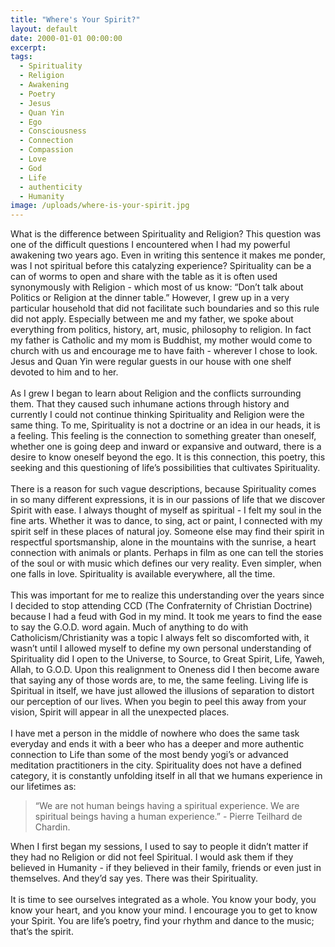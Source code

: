 ```yaml
---
title: "Where's Your Spirit?"
layout: default
date: 2000-01-01 00:00:00
excerpt:
tags:
  - Spirituality
  - Religion
  - Awakening
  - Poetry
  - Jesus
  - Quan Yin
  - Ego
  - Consciousness
  - Connection
  - Compassion
  - Love
  - God
  - Life
  - authenticity
  - Humanity
image: /uploads/where-is-your-spirit.jpg
---
```



What is the difference between Spirituality and Religion? This question was one of the difficult questions I encountered when I had my powerful awakening two years ago. Even in writing this sentence it makes me ponder, was I not spiritual before this catalyzing experience? Spirituality can be a can of worms to open and share with the table as it is often used synonymously with Religion - which most of us know: “Don’t talk about Politics or Religion at the dinner table.” However, I grew up in a very particular household that did not facilitate such boundaries and so this rule did not apply. Especially between me and my father, we spoke about everything from politics, history, art, music, philosophy to religion. In fact my father is Catholic and my mom is Buddhist, my mother would come to church with us and encourage me to have faith - wherever I chose to look. Jesus and Quan Yin were regular guests in our house with one shelf devoted to him and to her.
<br>
<br>As I grew I began to learn about Religion and the conflicts surrounding them. That they caused such inhumane actions through history and currently I could not continue thinking Spirituality and Religion were the same thing. To me, Spirituality is not a doctrine or an idea in our heads, it is a feeling. This feeling is the connection to something greater than oneself, whether one is going deep and inward or expansive and outward, there is a desire to know oneself beyond the ego. It is this connection, this poetry, this seeking and this questioning of life’s possibilities that cultivates Spirituality.
<br>
<br>There is a reason for such vague descriptions, because Spirituality comes in so many different expressions, it is in our passions of life that we discover Spirit with ease. I always thought of myself as spiritual - I felt my soul in the fine arts. Whether it was to dance, to sing, act or paint, I connected with my spirit self in these places of natural joy. Someone else may find their spirit in respectful sportsmanship, alone in the mountains with the sunrise, a heart connection with animals or plants. Perhaps in film as one can tell the stories of the soul or with music which defines our very reality. Even simpler, when one falls in love. Spirituality is available everywhere, all the time.
<br>
<br>This was important for me to realize this understanding over the years since I decided to stop attending CCD (The Confraternity of Christian Doctrine) because I had a feud with God in my mind. It took me years to find the ease to say the G.O.D. word again. Much of anything to do with Catholicism/Christianity was a topic I always felt so discomforted with, it wasn’t until I allowed myself to define my own personal understanding of Spirituality did I open to the Universe, to Source, to Great Spirit, Life, Yaweh, Allah, to G.O.D. Upon this realignment to Oneness did I then become aware that saying any of those words are, to me, the same feeling. Living life is Spiritual in itself, we have just allowed the illusions of separation to distort our perception of our lives. When you begin to peel this away from your vision, Spirit will appear in all the unexpected places.
<br>
<br>I have met a person in the middle of nowhere who does the same task everyday and ends it with a beer who has a deeper and more authentic connection to Life than some of the most bendy yogi’s or advanced meditation practitioners in the city. Spirituality does not have a defined category, it is constantly unfolding itself in all that we humans experience in our lifetimes as:

> “We are not human beings having a spiritual experience. We are spiritual beings having a human experience.” - Pierre Teilhard de Chardin.

When I first began my sessions, I used to say to people it didn’t matter if they had no Religion or did not feel Spiritual. I would ask them if they believed in Humanity - if they believed in their family, friends or even just in themselves. And they’d say yes. There was their Spirituality.
<br>
<br>It is time to see ourselves integrated as a whole. You know your body, you know your heart, and you know your mind. I encourage you to get to know your Spirit. You are life’s poetry, find your rhythm and dance to the music; that’s the spirit.
